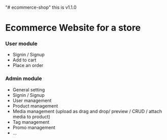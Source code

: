 "# ecommerce-shop" 
this is v1.1.0

<h1> Ecommerce Website for a store </h1>

<h3> User module </h3>

<ul> 
<li> Signin / Signup</li>
<li> Add to cart </li>
<li> Place an order </li>
</ul>


<h3> Admin module </h3>

<ul> 
<li> General setting </li>
<li> Signin / Signup </li>
<li> User management </li>
<li> Product management </li>
<li> Media management (upload as drag and drop/ preview / CRUD / attach media to product) </li>
<li> Tag management </li>
<li> Promo management </li>
<li> ... </li>
</ul>

